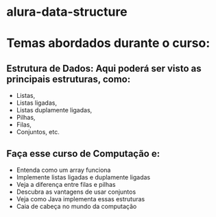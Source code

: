 # alura-data-structure

# Temas abordados durante o curso:

## Estrutura de Dados: Aqui poderá ser visto as principais estruturas, como:
- Listas,
- Listas ligadas,
- Listas duplamente ligadas,
- Pilhas,
- Filas,
- Conjuntos, etc.

## Faça esse curso de Computação e:
- Entenda como um array funciona
- Implemente listas ligadas e duplamente ligadas
- Veja a diferença entre filas e pilhas
- Descubra as vantagens de usar conjuntos
- Veja como Java implementa essas estruturas
- Caia de cabeça no mundo da computação
